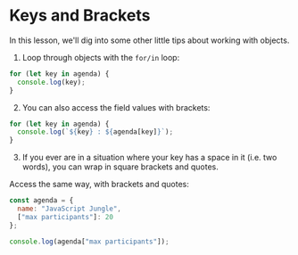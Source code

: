 # Keys and Brackets

In this lesson, we'll dig into some other little tips about working with objects.

1. Loop through objects with the `for/in` loop:

```javascript
for (let key in agenda) {
  console.log(key);
}
```

2. You can also access the field values with brackets:

```javascript
for (let key in agenda) {
  console.log(`${key} : ${agenda[key]}`);
}
```

3. If you ever are in a situation where your key has a space in it (i.e. two words), you can wrap in square brackets and quotes.

Access the same way, with brackets and quotes:

```javascript
const agenda = {
  name: "JavaScript Jungle",
  ["max participants"]: 20
};

console.log(agenda["max participants"]);
```
